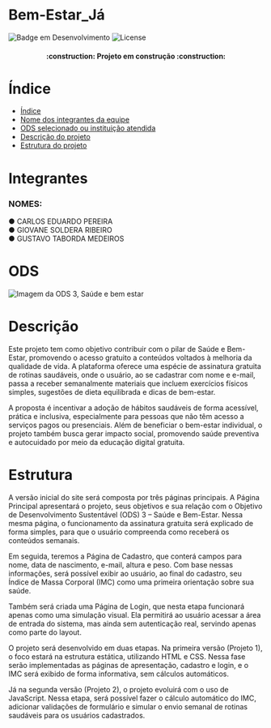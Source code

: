 # Bem-Estar_Já

![Badge em Desenvolvimento](https://img.shields.io/badge/STATUS-EM_DESENVOLVIMENTO-green)
![License](https://img.shields.io/badge/License-MIT-yellow)

<h4 align="center"> 
	:construction:  Projeto em construção  :construction:
</h4>

# Índice
* [Índice](#Índice)
* [Nome dos integrantes da equipe](#Integrantes)
* [ODS selecionado ou instituição atendida](#ODS)
* [Descrição do projeto](#Descrição)
* [Estrutura do projeto](#Estrutura)

# Integrantes
<h3>NOMES:</h3>

● CARLOS EDUARDO PEREIRA <br>
● GIOVANE SOLDERA RIBEIRO <br>
● GUSTAVO TABORDA MEDEIROS <br>

# ODS

![Imagem da ODS 3, Saúde e bem estar](https://github.com/user-attachments/assets/05cdeb03-0f13-4803-80ce-6fcceb537634)


# Descrição

Este projeto tem como objetivo contribuir com o pilar de Saúde e Bem-Estar, promovendo o acesso gratuito a conteúdos voltados à melhoria da qualidade de vida. A plataforma oferece uma espécie de assinatura gratuita de rotinas saudáveis, onde o usuário, ao se cadastrar com nome e e-mail, passa a receber semanalmente materiais que incluem exercícios físicos simples, sugestões de dieta equilibrada e dicas de bem-estar.

A proposta é incentivar a adoção de hábitos saudáveis de forma acessível, prática e inclusiva, especialmente para pessoas que não têm acesso a serviços pagos ou presenciais. Além de beneficiar o bem-estar individual, o projeto também busca gerar impacto social, promovendo saúde preventiva e autocuidado por meio da educação digital gratuita.

# Estrutura

A versão inicial do site será composta por três páginas principais. A Página Principal apresentará o projeto, seus objetivos e sua relação com o Objetivo de Desenvolvimento Sustentável (ODS) 3 – Saúde e Bem-Estar. Nessa mesma página, o funcionamento da assinatura gratuita será explicado de forma simples, para que o usuário compreenda como receberá os conteúdos semanais.

Em seguida, teremos a Página de Cadastro, que conterá campos para nome, data de nascimento, e-mail, altura e peso. Com base nessas informações, será possível exibir ao usuário, ao final do cadastro, seu Índice de Massa Corporal (IMC) como uma primeira orientação sobre sua saúde.

Também será criada uma Página de Login, que nesta etapa funcionará apenas como uma simulação visual. Ela permitirá ao usuário acessar a área de entrada do sistema, mas ainda sem autenticação real, servindo apenas como parte do layout.

O projeto será desenvolvido em duas etapas. Na primeira versão (Projeto 1), o foco estará na estrutura estática, utilizando HTML e CSS. Nessa fase serão implementadas as páginas de apresentação, cadastro e login, e o IMC será exibido de forma informativa, sem cálculos automáticos.

Já na segunda versão (Projeto 2), o projeto evoluirá com o uso de JavaScript. Nessa etapa, será possível fazer o cálculo automático do IMC, adicionar validações de formulário e simular o envio semanal de rotinas saudáveis para os usuários cadastrados.
